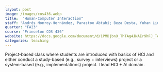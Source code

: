 ```yaml
---
layout: post
image: /images/cos436.webp
title:  "Human-Computer Interaction"
staff: "Andrés Monroy-Hernández, Parastoo Abtahi; Beza Desta, Yuhan Liu, <strong>Zirui Wang</strong>"
quarter: "FA23"
course: "Princeton COS 436"
website: https://docs.google.com/document/d/1PMDjbnO_ThTAg4JNAEr9hFJ_TqFBJG1ChqafjaldM-U/edit
categories: teaching
---
```

Project-based class where students are introduced with basics of HCI and either conduct a study-based (e.g., survey + interviews) project or a system-based (e.g., implementations) project. I lead HCI + AI domain.
